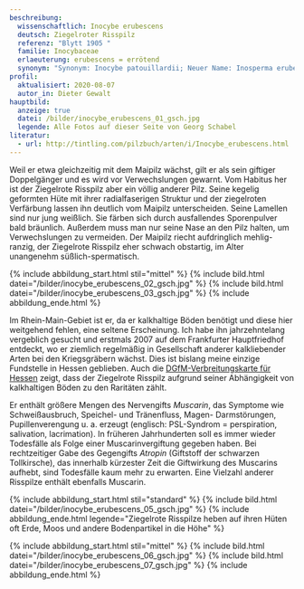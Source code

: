```yaml
---
beschreibung:
  wissenschaftlich: Inocybe erubescens
  deutsch: Ziegelroter Risspilz
  referenz: "Blytt 1905 "
  familie: Inocybaceae
  erlaeuterung: erubescens = errötend
  synonym: "Synonym: Inocybe patouillardii; Neuer Name: Inosperma erubescens"
profil:
  aktualisiert: 2020-08-07
  autor_in: Dieter Gewalt
hauptbild:
  anzeige: true
  datei: /bilder/inocybe_erubescens_01_gsch.jpg
  legende: Alle Fotos auf dieser Seite von Georg Schabel
literatur:
  - url: http://tintling.com/pilzbuch/arten/i/Inocybe_erubescens.html
---
```



Weil er etwa gleichzeitig mit dem Maipilz wächst, gilt er als sein giftiger Doppelgänger und es wird vor Verwechslungen gewarnt. Vom Habitus her ist der Ziegelrote Risspilz aber ein völlig anderer Pilz. Seine kegelig geformten Hüte mit ihrer radialfaserigen Struktur und der ziegelroten Verfärbung lassen ihn deutlich vom Maipilz unterscheiden. Seine Lamellen sind nur jung weißlich. Sie färben sich durch ausfallendes Sporenpulver bald bräunlich. Außerdem muss man nur seine Nase an den Pilz halten, um Verwechslungen zu vermeiden. Der Maipilz riecht aufdringlich mehlig-ranzig, der Ziegelrote Risspilz eher schwach obstartig, im Alter unangenehm süßlich-spermatisch.

{% include abbildung_start.html stil="mittel" %}
{% include bild.html datei="/bilder/inocybe_erubescens_02_gsch.jpg" %}
{% include bild.html datei="/bilder/inocybe_erubescens_03_gsch.jpg" %}
{% include abbildung_ende.html %}

Im Rhein-Main-Gebiet ist er, da er kalkhaltige Böden benötigt und diese hier weitgehend fehlen, eine seltene Erscheinung. Ich habe ihn jahrzehntelang vergeblich gesucht und erstmals 2007 auf dem Frankfurter Hauptfriedhof entdeckt, wo er ziemlich regelmäßig in Gesellschaft anderer kalkliebender Arten bei den Kriegsgräbern wächst. Dies ist bislang meine einzige Fundstelle in Hessen geblieben. Auch die [DGfM-Verbreitungskarte für Hessen](http://hessen.pilze-deutschland.de/organismen/inocybe-erubescens-a-blytt-1905) zeigt, dass der Ziegelrote Risspilz aufgrund seiner Abhängigkeit von kalkhaltigen Böden zu den Raritäten zählt.

Er enthält größere Mengen des Nervengifts *Muscarin*, das Symptome wie Schweißausbruch, Speichel- und Tränenfluss, Magen- Darmstörungen, Pupillenverengung u. a. erzeugt (englisch: PSL-Syndrom = perspiration, salivation, lacrimation). In früheren Jahrhunderten soll es immer wieder Todesfälle als Folge einer Muscarinvergiftung gegeben haben. Bei rechtzeitiger Gabe des Gegengifts *Atropin* (Giftstoff der schwarzen Tollkirsche), das innerhalb kürzester Zeit die Giftwirkung des Muscarins aufhebt, sind Todesfälle kaum mehr zu erwarten. Eine Vielzahl anderer Risspilze enthält ebenfalls Muscarin.

{% include abbildung_start.html stil="standard" %}
{% include bild.html datei="/bilder/inocybe_erubescens_05_gsch.jpg" %}
{% include abbildung_ende.html legende="Ziegelrote Risspilze heben auf ihren Hüten oft Erde, Moos und andere Bodenpartikel in die Höhe" %}

{% include abbildung_start.html stil="mittel" %}
{% include bild.html datei="/bilder/inocybe_erubescens_06_gsch.jpg" %}
{% include bild.html datei="/bilder/inocybe_erubescens_07_gsch.jpg" %}
{% include abbildung_ende.html %}
